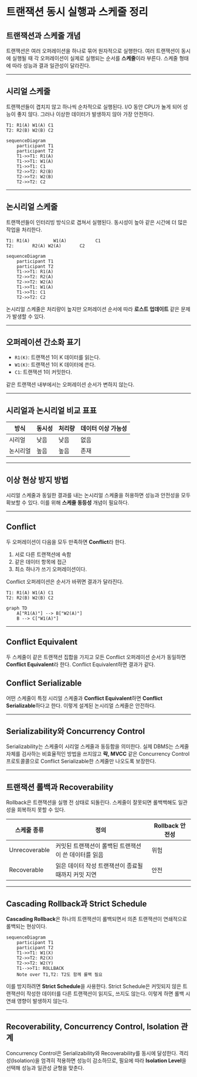 # 트랜잭션 동시 실행과 스케줄 정리

## 트랜잭션과 스케줄 개념

트랜잭션은 여러 오퍼레이션을 하나로 묶어 원자적으로 실행한다. 여러 트랜잭션이 동시에 실행될 때 각 오퍼레이션이 실제로 실행되는 순서를 **스케줄**이라 부른다. 스케줄 형태에 따라 성능과 결과 일관성이 달라진다.

---

## 시리얼 스케줄

트랜잭션들이 겹치지 않고 하나씩 순차적으로 실행된다. I/O 동안 CPU가 놀게 되어 성능이 좋지 않다. 그러나 이상한 데이터가 발생하지 않아 가장 안전하다.

```text
T1: R1(A) W1(A) C1
T2: R2(B) W2(B) C2
```

```mermaid
sequenceDiagram
    participant T1
    participant T2
    T1->>T1: R1(A)
    T1->>T1: W1(A)
    T1->>T1: C1
    T2->>T2: R2(B)
    T2->>T2: W2(B)
    T2->>T2: C2
```

---

## 논시리얼 스케줄

트랜잭션들이 인터리빙 방식으로 겹쳐서 실행된다. 동시성이 높아 같은 시간에 더 많은 작업을 처리한다.

```text
T1: R1(A)         W1(A)           C1
T2:       R2(A) W2(A)       C2
```

```mermaid
sequenceDiagram
    participant T1
    participant T2
    T1->>T1: R1(A)
    T2->>T2: R2(A)
    T2->>T2: W2(A)
    T1->>T1: W1(A)
    T1->>T1: C1
    T2->>T2: C2
```

논시리얼 스케줄은 처리량이 높지만 오퍼레이션 순서에 따라 **로스트 업데이트** 같은 문제가 발생할 수 있다.

---

## 오퍼레이션 간소화 표기

- `R1(K)`: 트랜잭션 1이 K 데이터를 읽는다.
- `W1(K)`: 트랜잭션 1이 K 데이터에 쓴다.
- `C1`: 트랜잭션 1이 커밋한다.

같은 트랜잭션 내부에서는 오퍼레이션 순서가 변하지 않는다.

---

## 시리얼과 논시리얼 비교 표표

| 방식     | 동시성 | 처리량 | 데이터 이상 가능성 |
| -------- | ------ | ------ | ------------------ |
| 시리얼   | 낮음   | 낮음   | 없음               |
| 논시리얼 | 높음   | 높음   | 존재               |

---

## 이상 현상 방지 방법

시리얼 스케줄과 동일한 결과를 내는 논시리얼 스케줄을 허용하면 성능과 안전성을 모두 확보할 수 있다. 이를 위해 **스케줄 동등성** 개념이 필요하다.

---

## Conflict

두 오퍼레이션이 다음을 모두 만족하면 **Conflict**라 한다.

1. 서로 다른 트랜잭션에 속함
2. 같은 데이터 항목에 접근
3. 최소 하나가 쓰기 오퍼레이션이다.

Conflict 오퍼레이션은 순서가 바뀌면 결과가 달라진다.

```mermaid
T1: R1(A) W1(A) C1
T2: R2(B) W2(B) C2

graph TD
    A["R1(A)"] --> B["W2(A)"]
    B --> C["W1(A)"]
```

---

## Conflict Equivalent

두 스케줄이 같은 트랜잭션 집합을 가지고 모든 Conflict 오퍼레이션 순서가 동일하면 **Conflict Equivalent**라 한다. Conflict Equivalent하면 결과가 같다.

## Conflict Serializable

어떤 스케줄이 특정 시리얼 스케줄과 **Conflict Equivalent**하면 **Conflict Serializable**하다고 한다. 이렇게 설계된 논시리얼 스케줄은 안전하다.

---

## Serializability와 Concurrency Control

Serializability는 스케줄이 시리얼 스케줄과 동등함을 의미한다. 실제 DBMS는 스케줄 자체를 검사하는 비효율적인 방법을 쓰지않고 **락, MVCC** 같은 Concurrency Control 프로토콜콜으로 Conflict Serializable한 스케줄만 나오도록 보장한다.

---

## 트랜잭션 롤백과 Recoverability

Rollback은 트랜잭션을 실행 전 상태로 되돌린다. 스케줄이 잘못되면 롤백백해도 일관성을 회복하지 못할 수 있다.

| 스케줄 종류   | 정의                                                 | Rollback 안전성 |
| ------------- | ---------------------------------------------------- | --------------- |
| Unrecoverable | 커밋된 트랜잭션이 롤백된 트랜잭션이 쓴 데이터를 읽음 | 위험            |
| Recoverable   | 읽은 데이터 작성 트랜잭션이 종료될 때까지 커밋 지연  | 안전            |

---

## Cascading Rollback과 Strict Schedule

**Cascading Rollback**은 하나의 트랜잭션이 롤백되면서 의존 트랜잭션이 연쇄적으로 롤백되는 현상이다.

```mermaid
sequenceDiagram
    participant T1
    participant T2
    T1->>T1: W1(X)
    T2->>T2: R2(X)
    T2->>T2: W2(Y)
    T1-->>T1: ROLLBACK
    Note over T1,T2: T2도 함께 롤백 필요
```

이를 방지하려면 **Strict Schedule**을 사용한다. Strict Schedule은 커밋되지 않은 트랜잭션이 작성한 데이터를 다른 트랜잭션이 읽지도, 쓰지도 않는다. 이렇게 하면 롤백 시 연쇄 영향이 발생하지 않는다.

---

## Recoverability, Concurrency Control, Isolation 관계

Concurrency Control은 Serializability와 Recoverability를 동시에 달성한다. 격리성(Isolation)을 엄격히 적용하면 성능이 감소하므로, 필요에 따라 **Isolation Level**을 선택해 성능과 일관성 균형을 맞춘다.
